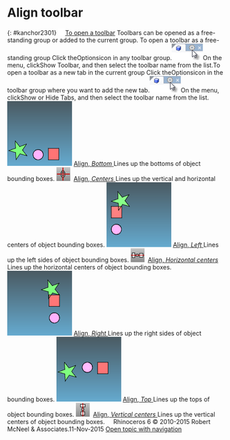 ---
---


# Align toolbar
{: #kanchor2301}
 [![images/transparent.gif](images/transparent.gif)To open a toolbar](javascript:void(0);) Toolbars can be opened as a free-standing group or added to the current group.
To open a toolbar as a free-standing group
Click theOptionsicon in any toolbar group.![images/toolbar-howtoopen.png](images/toolbar-howtoopen.png)On the menu, clickShow Toolbar, and then select the toolbar name from the list.To open a toolbar as a new tab in the current group
Click theOptionsicon in the toolbar group where you want to add the new tab.![images/toolbar-howtoopen.png](images/toolbar-howtoopen.png)On the menu, clickShow or Hide Tabs, and then select the toolbar name from the list.![images/align-bottom.png](images/align-bottom.png) [Align, *Bottom* ](align.html) 
Lines up the bottoms of object bounding boxes.
![images/align-centers.png](images/align-centers.png) [Align, *Centers* ](align.html) 
Lines up the vertical and horizontal centers of object bounding boxes.
![images/align-left.png](images/align-left.png) [Align, *Left* ](align.html) 
Lines up the left sides of object bounding boxes.
![images/align-horiz-centers.png](images/align-horiz-centers.png) [Align, *Horizontal centers* ](align.html) 
Lines up the horizontal centers of object bounding boxes.
![images/align-right.png](images/align-right.png) [Align, *Right* ](align.html) 
Lines up the right sides of object bounding boxes.
![images/align-top.png](images/align-top.png) [Align, *Top* ](align.html) 
Lines up the tops of object bounding boxes.
![images/align-vertical-centers.png](images/align-vertical-centers.png) [Align, *Vertical centers* ](align.html) 
Lines up the vertical centers of object bounding boxes.
&#160;
&#160;
Rhinoceros 6 © 2010-2015 Robert McNeel &amp; Associates.11-Nov-2015
 [Open topic with navigation](align-toolbar.html) 

